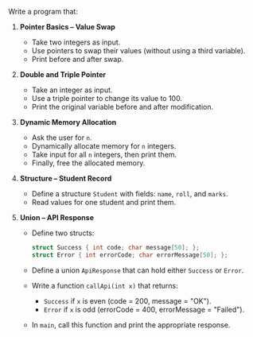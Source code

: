 Write a program that:

1. **Pointer Basics – Value Swap**

   - Take two integers as input.
   - Use pointers to swap their values (without using a third variable).
   - Print before and after swap.

2. **Double and Triple Pointer**

   - Take an integer as input.
   - Use a triple pointer to change its value to 100.
   - Print the original variable before and after modification.

3. **Dynamic Memory Allocation**

   - Ask the user for `n`.
   - Dynamically allocate memory for `n` integers.
   - Take input for all `n` integers, then print them.
   - Finally, free the allocated memory.

4. **Structure – Student Record**

   - Define a structure `Student` with fields: `name`, `roll`, and `marks`.
   - Read values for one student and print them.

5. **Union – API Response**

   - Define two structs:

     ```cpp
     struct Success { int code; char message[50]; };
     struct Error { int errorCode; char errorMessage[50]; };
     ```

   - Define a union `ApiResponse` that can hold either `Success` or `Error`.
   - Write a function `callApi(int x)` that returns:

     - `Success` if `x` is even (code = 200, message = "OK").
     - `Error` if `x` is odd (errorCode = 400, errorMessage = "Failed").

   - In `main`, call this function and print the appropriate response.
